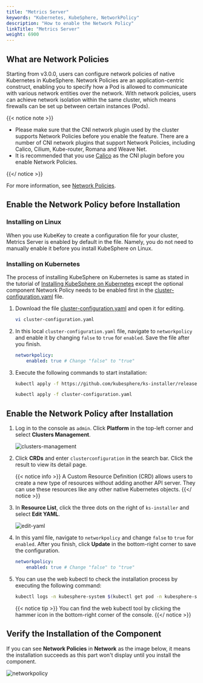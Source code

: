 ```yaml
---
title: "Metrics Server"
keywords: "Kubernetes, KubeSphere, NetworkPolicy"
description: "How to enable the Network Policy"
linkTitle: "Metrics Server"
weight: 6900
---
```


## What are Network Policies

Starting from v3.0.0, users can configure network policies of native Kubernetes in KubeSphere. Network Policies are an application-centric construct, enabling you to specify how a Pod is allowed to communicate with various network entities over the network. With network policies, users can achieve network isolation within the same cluster, which means firewalls can be set up between certain instances (Pods).

{{< notice note >}}

- Please make sure that the CNI network plugin used by the cluster supports Network Policies before you enable the feature. There are a number of CNI network plugins that support Network Policies, including Calico, Cilium, Kube-router, Romana and Weave Net.
- It is recommended that you use [Calico](https://www.projectcalico.org/) as the CNI plugin before you enable Network Policies.

{{</ notice >}}

For more information, see [Network Policies](https://kubernetes.io/docs/concepts/services-networking/network-policies/).





## Enable the Network Policy before Installation

### Installing on Linux

When you use KubeKey to create a configuration file for your cluster, Metrics Server is enabled by default in the file. Namely, you do not need to manually enable it before you install KubeSphere on Linux.





### **Installing on Kubernetes**

The process of installing KubeSphere on Kubernetes is same as stated in the tutorial of [Installing KubeSphere on Kubernetes](../../installing-on-kubernetes/introduction/overview/) except the optional component Network Policy needs to be enabled first in the [cluster-configuration.yaml](https://github.com/kubesphere/ks-installer/releases/download/v3.0.0/cluster-configuration.yaml) file.

1. Download the file [cluster-configuration.yaml](https://github.com/kubesphere/ks-installer/releases/download/v3.0.0/cluster-configuration.yaml) and open it for editing.

    ```bash
    vi cluster-configuration.yaml
    ```

2. In this local `cluster-configuration.yaml` file, navigate to `networkpolicy` and enable it by changing `false` to `true` for `enabled`. Save the file after you finish.

    ```yaml
    networkpolicy:
        enabled: true # Change "false" to "true"
    ```

3. Execute the following commands to start installation:

    ```bash
    kubectl apply -f https://github.com/kubesphere/ks-installer/releases/download/v3.0.0/kubesphere-installer.yaml

    kubectl apply -f cluster-configuration.yaml
    ```

## Enable the Network Policy after Installation

1. Log in to the console as `admin`. Click **Platform** in the top-left corner and select **Clusters Management**.
   
    ![clusters-management](/images/docs/enable-pluggable-components/network-policies/clusters-management.png)
    
2. Click **CRDs** and enter `clusterconfiguration` in the search bar. Click the result to view its detail page.

    {{< notice info >}}
A Custom Resource Definition (CRD) allows users to create a new type of resources without adding another API server. They can use these resources like any other native Kubernetes objects.
    {{</ notice >}}

3. In **Resource List**, click the three dots on the right of `ks-installer` and select **Edit YAML**.

    ![edit-yaml](/images/docs/enable-pluggable-components/network-policies/edit-yaml.png)

4. In this yaml file, navigate to `networkpolicy` and change `false` to `true` for `enabled`. After you finish, click **Update** in the bottom-right corner to save the configuration.

    ```yaml
    networkpolicy:
        enabled: true # Change "false" to "true"
    ```

5. You can use the web kubectl to check the installation process by executing the following command:

    ```bash
    kubectl logs -n kubesphere-system $(kubectl get pod -n kubesphere-system -l app=ks-install -o jsonpath='{.items[0].metadata.name}') -f
    ```

    {{< notice tip >}}
You can find the web kubectl tool by clicking the hammer icon in the bottom-right corner of the console.
    {{</ notice >}}

## Verify the Installation of the Component

If you can see **Network Policies** in **Network** as the image below, it means the installation succeeds as this part won't display until you install the component.

![networkpolicy](/images/docs/enable-pluggable-components/network-policies/networkpolicy.png)